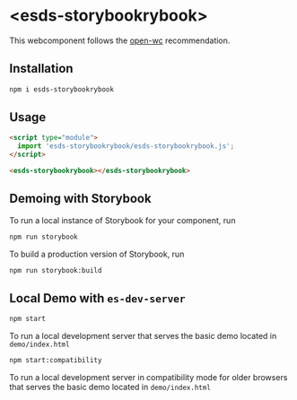 # \<esds-storybookrybook>

This webcomponent follows the [open-wc](https://github.com/open-wc/open-wc) recommendation.

## Installation
```bash
npm i esds-storybookrybook
```

## Usage
```html
<script type="module">
  import 'esds-storybookrybook/esds-storybookrybook.js';
</script>

<esds-storybookrybook></esds-storybookrybook>
```

## Demoing with Storybook
To run a local instance of Storybook for your component, run
```bash
npm run storybook
```

To build a production version of Storybook, run
```bash
npm run storybook:build
```


## Local Demo with `es-dev-server`
```bash
npm start
```
To run a local development server that serves the basic demo located in `demo/index.html`

```bash
npm start:compatibility
```
To run a local development server in compatibility mode for older browsers that serves the basic demo located in `demo/index.html`
